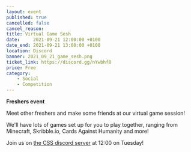 ```yaml
---
layout: event
published: true
cancelled: false
cancel_reason:
title: Virtual Game Sesh
date:     2021-09-21 12:00:00 +0100
date_end: 2021-09-21 13:00:00 +0100
location: Discord
banner: 2021_09_21_game_sesh.png
ticket_link: https://discord.gg/nYwbhf8
price: Free
category:
    - Social
    - Competition
---
```

**Freshers event**

Meet other freshers and make some friends at our virtual game session!

We'll have lots of games set up for you to play together, ranging from Minecraft, Skribble.io, Cards Against Humanity
and more!

Join us on [the CSS discord server](https://discord.gg/nYwbhf8) at 12:00 on Tuesday!
